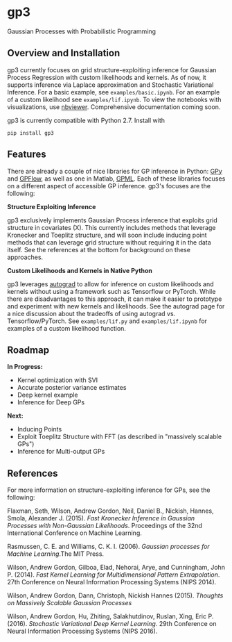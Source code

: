 # gp3

Gaussian Processes with Probabilistic Programming

## Overview and Installation

gp3 currently focuses on grid structure-exploiting inference for Gaussian Process Regression with custom likelihoods and kernels. As of now, it supports inference via Laplace approximation and Stochastic Variational Inference. For a basic example, see ```examples/basic.ipynb```. For an example of a custom likelihood see ```examples/lif.ipynb```. To view the notebooks with visualizations, use [nbviewer](https://nbviewer.jupyter.org/). Comprehensive documentation coming soon.

gp3 is currently compatible with Python 2.7. Install with

```pip install gp3```

## Features

There are already a couple of nice libraries for GP inference in Python: [GPy](https://github.com/SheffieldML/GPy) and [GPFlow](https://github.com/GPflow/GPflow), as well as one in Matlab, [GPML](http://www.gaussianprocess.org/gpml/code/matlab/doc/). Each of these libraries focuses on a different aspect of accessible GP inference. gp3's focuses are the following:

**Structure Exploiting Inference**

gp3 exclusively implements Gaussian Process inference that exploits grid structure in covariates (X). This currently includes methods that leverage Kronecker and Toeplitz structure, and will soon include inducing point methods that can leverage grid structure without requiring it in the data itself. See the references at the bottom for background on these approaches.

**Custom Likelihoods and Kernels in Native Python**

gp3 leverages [autograd](https://github.com/HIPS/autograd) to allow for inference on custom likelihoods and kernels without using a framework such as Tensorflow or PyTorch. While there are disadvantages to this approach, it can make it easier to prototype and experiment with new kernels and likelihoods. See the autograd page for a nice discussion about the tradeoffs of using autograd vs. Tensorflow/PyTorch.  See ```examples/lif.py``` and ```examples/lif.ipynb``` for examples of a custom likelihood function.

## Roadmap

**In Progress:**

* Kernel optimization with SVI
* Accurate posterior variance estimates
* Deep kernel example
* Inference for Deep GPs

**Next:**

* Inducing Points
* Exploit Toeplitz Structure with FFT (as described in "massively scalable GPs")
* Inference for Multi-output GPs

## References

For more information on structure-exploiting inference for GPs, see the following:

Flaxman, Seth, Wilson, Andrew Gordon, Neil, Daniel B., Nickish, Hannes, Smola, Alexander J. (2015). *Fast Kronecker Inference in Gaussian Processes with Non-Gaussian Likelihoods*. Proceedings of the 32nd International Conference on Machine Learning.

Rasmussen, C. E. and Williams, C. K. I. (2006). *Gaussian processes for Machine Learning*.The MIT Press.

Wilson, Andrew Gordon, Gilboa, Elad, Nehorai, Arye, and Cunningham, John P. (2014). *Fast Kernel Learning for Multidimensional Pattern Extrapolation*. 27th Conference on Neural Information Processing Systems (NIPS 2014).

Wilson, Andrew Gordon, Dann, Christoph, Nickish Hannes (2015). *Thoughts on Massively Scalable Gaussian Processes*

Wilson, Andrew Gordon, Hu, Zhiting, Salakhutdinov, Ruslan, Xing, Eric P. (2016). *Stochastic Variational Deep Kernel Learning*. 29th Conference on Neural Information Processing Systems (NIPS 2016).
